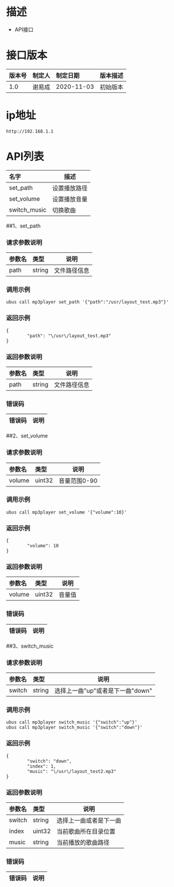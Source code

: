 # 描述

- API接口

# 接口版本

|版本号|制定人|制定日期|版本描述|
|:---- |:---  |:-----  |-----   |
|1.0   |谢易成 |2020-11-03 |初始版本|

# ip地址
```
http://192.168.1.1
```

# API列表

|名字|描述|
|:----    |-----   |
|set_path |设置播放路径|
|set_volume |设置播放音量|
|switch_music |切换歌曲|

##1、set_path

### 请求参数说明

|参数名|类型|说明|
|:-----|:-----|-----|
|path|string|文件路径信息|
### 调用示例
```
ubus call mp3player set_path '{"path":"/usr/layout_test.mp3"}'
```

### 返回示例

```
{
        "path": "\/usr\/layout_test.mp3"
}
```

### 返回参数说明

|参数名|类型|说明|
|:-----|:-----|-----|
|path|string|文件路径信息|

### 错误码
|错误码|说明|
|:-----|:-----|

##2、set_volume

### 请求参数说明

|参数名|类型|说明|
|:-----|:-----|-----|
|volume|uint32|音量范围0-90|
### 调用示例
```
ubus call mp3player set_volume '{"volume":10}'
```
### 返回示例

```
{
        "volume": 10
}
```

### 返回参数说明

|参数名|类型|说明|
|:-----|:-----|-----|
|volume|uint32|音量值|

### 错误码
|错误码|说明|
|:-----|:-----|

##3、switch_music

### 请求参数说明

|参数名|类型|说明|
|:-----|:-----|-----|
|switch|string|选择上一曲"up"或者是下一曲"down"|

### 调用示例

```
ubus call mp3player switch_music '{"switch":"up"}'
ubus call mp3player switch_music '{"switch":"down"}'
```

### 返回示例

```
{
        "switch": "down",
        "index": 1,
        "music": "\/usr\/layout_test2.mp3"
}
```

### 返回参数说明

|参数名|类型|说明|
|:-----|:-----|-----|
|switch|string|选择上一曲或者是下一曲|
|index|uint32|当前歌曲所在目录位置|
|music|string|当前播放的歌曲路径|

### 错误码
|错误码|说明|
|:-----|:-----|





